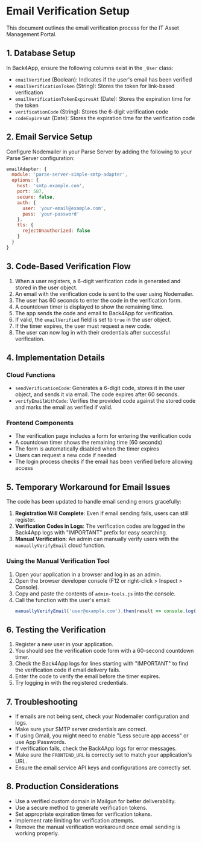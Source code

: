 # Email Verification Setup

This document outlines the email verification process for the IT Asset Management Portal.

## 1. Database Setup

In Back4App, ensure the following columns exist in the `_User` class:

- `emailVerified` (Boolean): Indicates if the user's email has been verified
- `emailVerificationToken` (String): Stores the token for link-based verification
- `emailVerificationTokenExpiresAt` (Date): Stores the expiration time for the token
- `verificationCode` (String): Stores the 6-digit verification code
- `codeExpiresAt` (Date): Stores the expiration time for the verification code

## 2. Email Service Setup

Configure Nodemailer in your Parse Server by adding the following to your Parse Server configuration:

```javascript
emailAdapter: {
  module: 'parse-server-simple-smtp-adapter',
  options: {
    host: 'smtp.example.com',
    port: 587,
    secure: false,
    auth: {
      user: 'your-email@example.com',
      pass: 'your-password'
    },
    tls: {
      rejectUnauthorized: false
    }
  }
}
```

## 3. Code-Based Verification Flow

1. When a user registers, a 6-digit verification code is generated and stored in the user object.
2. An email with the verification code is sent to the user using Nodemailer.
3. The user has 60 seconds to enter the code in the verification form.
4. A countdown timer is displayed to show the remaining time.
5. The app sends the code and email to Back4App for verification.
6. If valid, the `emailVerified` field is set to `true` in the user object.
7. If the timer expires, the user must request a new code.
8. The user can now log in with their credentials after successful verification.

## 4. Implementation Details

### Cloud Functions

- `sendVerificationCode`: Generates a 6-digit code, stores it in the user object, and sends it via email. The code expires after 60 seconds.
- `verifyEmailWithCode`: Verifies the provided code against the stored code and marks the email as verified if valid.

### Frontend Components

- The verification page includes a form for entering the verification code
- A countdown timer shows the remaining time (60 seconds)
- The form is automatically disabled when the timer expires
- Users can request a new code if needed
- The login process checks if the email has been verified before allowing access

## 5. Temporary Workaround for Email Issues

The code has been updated to handle email sending errors gracefully:

1. **Registration Will Complete**: Even if email sending fails, users can still register.
2. **Verification Codes in Logs**: The verification codes are logged in the Back4App logs with "IMPORTANT" prefix for easy searching.
3. **Manual Verification**: An admin can manually verify users with the `manuallyVerifyEmail` cloud function.

### Using the Manual Verification Tool

1. Open your application in a browser and log in as an admin.
2. Open the browser developer console (F12 or right-click > Inspect > Console).
3. Copy and paste the contents of `admin-tools.js` into the console.
4. Call the function with the user's email:
   ```javascript
   manuallyVerifyEmail('user@example.com').then(result => console.log(result))
   ```

## 6. Testing the Verification

1. Register a new user in your application.
2. You should see the verification code form with a 60-second countdown timer.
3. Check the Back4App logs for lines starting with "IMPORTANT" to find the verification code if email delivery fails.
4. Enter the code to verify the email before the timer expires.
5. Try logging in with the registered credentials.

## 7. Troubleshooting

- If emails are not being sent, check your Nodemailer configuration and logs.
- Make sure your SMTP server credentials are correct.
- If using Gmail, you might need to enable "Less secure app access" or use App Passwords.
- If verification fails, check the Back4App logs for error messages.
- Make sure the `FRONTEND_URL` is correctly set to match your application's URL.
- Ensure the email service API keys and configurations are correctly set.

## 8. Production Considerations

- Use a verified custom domain in Mailgun for better deliverability.
- Use a secure method to generate verification tokens.
- Set appropriate expiration times for verification tokens.
- Implement rate limiting for verification attempts.
- Remove the manual verification workaround once email sending is working properly. 